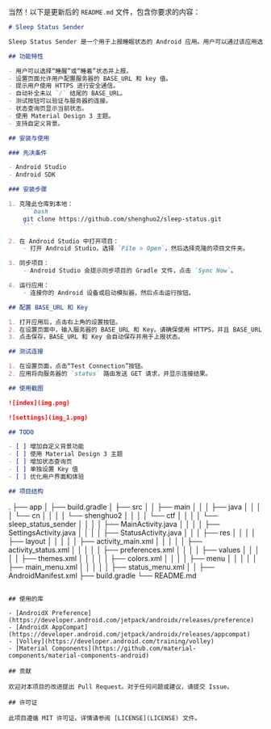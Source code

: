 当然！以下是更新后的 `README.md` 文件，包含你要求的内容：

```markdown
# Sleep Status Sender

Sleep Status Sender 是一个用于上报睡眠状态的 Android 应用。用户可以通过该应用选择“睡醒”或“睡着”状态，并将状态发送到指定的服务器。此外，应用还提供了一个设置页面，用户可以配置服务器的 BASE_URL，并测试与服务器的连接。

## 功能特性

- 用户可以选择“睡醒”或“睡着”状态并上报。
- 设置页面允许用户配置服务器的 BASE_URL 和 key 值。
- 提示用户使用 HTTPS 进行安全通信。
- 自动补全未以 `/` 结尾的 BASE_URL。
- 测试按钮可以验证与服务器的连接。
- 状态查询页显示当前状态。
- 使用 Material Design 3 主题。
- 支持自定义背景。

## 安装与使用

### 先决条件

- Android Studio
- Android SDK

### 安装步骤

1. 克隆此仓库到本地：
    ```bash
    git clone https://github.com/shenghuo2/sleep-status.git
    ```

2. 在 Android Studio 中打开项目：
    - 打开 Android Studio，选择 `File > Open`，然后选择克隆的项目文件夹。

3. 同步项目：
    - Android Studio 会提示同步项目的 Gradle 文件，点击 `Sync Now`。

4. 运行应用：
    - 连接你的 Android 设备或启动模拟器，然后点击运行按钮。

## 配置 BASE_URL 和 Key

1. 打开应用后，点击右上角的设置按钮。
2. 在设置页面中，输入服务器的 BASE_URL 和 Key。请确保使用 HTTPS，并且 BASE_URL 以 `/` 结尾。
3. 点击保存，BASE_URL 和 Key 会自动保存并用于上报状态。

## 测试连接

1. 在设置页面，点击“Test Connection”按钮。
2. 应用将向服务器的 `status` 路由发送 GET 请求，并显示连接结果。

## 使用截图

![index](img.png)

![settings](img_1.png)

## TODO

- [ ] 增加自定义背景功能
- [ ] 使用 Material Design 3 主题
- [ ] 增加状态查询页
- [ ] 单独设置 Key 值
- [ ] 优化用户界面和体验

## 项目结构


```

.
├── app
│   ├── build.gradle
│   ├── src
│   │   ├── main
│   │   │   ├── java
│   │   │   │   └── cn
│   │   │   │       └── shenghuo2
│   │   │   │           └── ctf
│   │   │   │               └── sleep_status_sender
│   │   │   │                   ├── MainActivity.java
│   │   │   │                   ├── SettingsActivity.java
│   │   │   │                   ├── StatusActivity.java
│   │   │   ├── res
│   │   │   │   ├── layout
│   │   │   │   │   ├── activity_main.xml
│   │   │   │   │   ├── activity_status.xml
│   │   │   │   │   ├── preferences.xml
│   │   │   │   ├── values
│   │   │   │   │   ├── themes.xml
│   │   │   │   │   ├── colors.xml
│   │   │   │   ├── menu
│   │   │   │   │   ├── main_menu.xml
│   │   │   │   │   ├── status_menu.xml
│   │   ├── AndroidManifest.xml
├── build.gradle
└── README.md

```

## 使用的库

- [AndroidX Preference](https://developer.android.com/jetpack/androidx/releases/preference)
- [AndroidX AppCompat](https://developer.android.com/jetpack/androidx/releases/appcompat)
- [Volley](https://developer.android.com/training/volley)
- [Material Components](https://github.com/material-components/material-components-android)

## 贡献

欢迎对本项目的改进提出 Pull Request。对于任何问题或建议，请提交 Issue。

## 许可证

此项目遵循 MIT 许可证。详情请参阅 [LICENSE](LICENSE) 文件。
